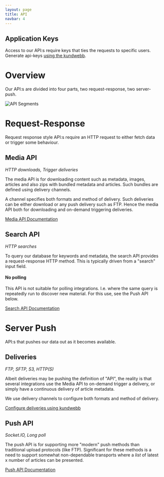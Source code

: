 ```yaml
---
layout: page
title: API
navbar: 4
---
```


## Application Keys

Access to our API:s require keys that ties the requests to specific
users. Generate api-keys
[using the kundwebb](https://app.tt.se/mina-sidor/api-nycklar).

# Overview

Our API:s are divided into four parts, two request-response, two server-push.

![API Segments](https://cloud.githubusercontent.com/assets/227204/18877858/edefba5e-84ce-11e6-9514-197e33154686.png)


# Request-Response

Request response style API:s require an HTTP request to either fetch
data or trigger some behaviour.


## Media API

*HTTP downloads, Trigger deliveries*

The media API is for downloading content such as metadata, images,
articles and also zips with bundled metadata and articles. Such
bundles are defined using delivery channels.

A channel specifies both formats and method of delivery. Such
deliveries can be either download or any push delivery such as
FTP. Hence the media API both for downloading and on-demand triggering
deliveries.

[Media API Documentation](media-api.html)

## Search API

*HTTP searches*

To query our database for keywords and metadata, the search API
provides a request-response HTTP method. This is typically driven from
a "search" input field.

#### No polling

This API is not suitable for polling integrations. I.e. where the same
query is repeatedly run to discover new material. For this use, see
the Push API below.

[Search API Documentation](search-api.html)

# Server Push

API:s that pushes our data out as it becomes available.

## Deliveries

*FTP, SFTP, S3, HTTP(S)*

Albeit deliveries may be pushing the definition of "API", the reality
is that several integrations use the Media API to on-demand trigger a
delivery, or simply have a continuous delivery of article metadata.

We use delivery channels to configure both formats and method of
delivery.

[Configure deliveries using kundwebb](https://app.tt.se/mina-sidor/kanaler)

## Push API

*Socket.IO, Long poll*

The push API is for supporting more "modern" push methods than
traditional upload protocols (like FTP). Significant for these methods
is a need to support somewhat non-dependable transports where a *list*
of latest x number of articles can be presented.

[Push API Documentation](push-api.html)
